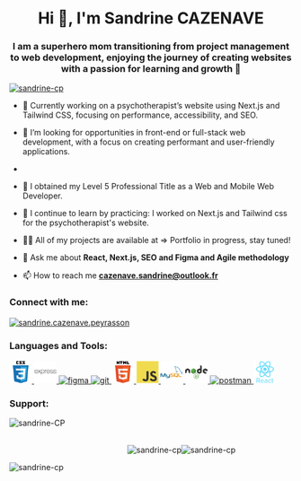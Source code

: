 
<h1 align="center">Hi 👋, I'm Sandrine CAZENAVE</h1>
<h3 align="center">I am a superhero mom transitioning from project management to web development, enjoying the journey of creating websites with a passion for learning and growth 🌟</h3>

<p align="left"> 
  <a href="https://github.com/ryo-ma/github-profile-trophy">
    <img src="https://github-profile-trophy.vercel.app/?username=sandrine-cp" alt="sandrine-cp" />
  </a> 
</p>

- 🔭 Currently working on a psychotherapist’s website using Next.js and Tailwind CSS, focusing on performance, accessibility, and SEO.

- 🎯 I’m looking for opportunities in front-end or full-stack web development, with a focus on creating performant and user-friendly applications.
- 
- 📜 I obtained my Level 5 Professional Title as a Web and Mobile Web Developer.

- 🌱 I continue to learn by practicing: I worked on Next.js and Tailwind css for the psychotherapist's website.

- 👨‍💻 All of my projects are available at => Portfolio in progress, stay tuned!

- 💬 Ask me about **React, Next.js, SEO and Figma and Agile methodology**

- 📫 How to reach me **cazenave.sandrine@outlook.fr**

<h3 align="left">Connect with me:</h3>
<p align="left">
  <a href="https://www.linkedin.com/in/sandrine-cazenave-peyrasson" target="blank">
    <img align="center" src="https://raw.githubusercontent.com/rahuldkjain/github-profile-readme-generator/master/src/images/icons/Social/linked-in-alt.svg" alt="sandrine.cazenave.peyrasson" height="30" width="40" />
  </a>
</p>

<h3 align="left">Languages and Tools:</h3>
<p align="left"> 
  <a href="https://www.w3schools.com/css/" target="_blank" rel="noreferrer"> 
    <img src="https://raw.githubusercontent.com/devicons/devicon/master/icons/css3/css3-original-wordmark.svg" alt="css3" width="40" height="40"/>       </a> 
  <a href="https://expressjs.com" target="_blank" rel="noreferrer"> 
    <img src="https://raw.githubusercontent.com/devicons/devicon/master/icons/express/express-original-wordmark.svg" alt="express" width="40" height="40"/> 
  </a> 
  <a href="https://www.figma.com/" target="_blank" rel="noreferrer"> 
    <img src="https://www.vectorlogo.zone/logos/figma/figma-icon.svg" alt="figma" width="40" height="40"/> 
  </a> 
  <a href="https://git-scm.com/" target="_blank" rel="noreferrer"> 
    <img src="https://www.vectorlogo.zone/logos/git-scm/git-scm-icon.svg" alt="git" width="40" height="40"/> 
  </a> 
  <a href="https://www.w3.org/html/" target="_blank" rel="noreferrer"> 
    <img src="https://raw.githubusercontent.com/devicons/devicon/master/icons/html5/html5-original-wordmark.svg" alt="html5" width="40" height="40"/> </a> 
  <a href="https://developer.mozilla.org/en-US/docs/Web/JavaScript" target="_blank" rel="noreferrer"> 
      <img src="https://raw.githubusercontent.com/devicons/devicon/master/icons/javascript/javascript-original.svg" alt="javascript" width="40" height="40"/> 
  </a> 
  <a href="https://www.mysql.com/" target="_blank" rel="noreferrer"> 
    <img src="https://raw.githubusercontent.com/devicons/devicon/master/icons/mysql/mysql-original-wordmark.svg" alt="mysql" width="40" height="40"/> 
  </a> 
  <a href="https://nodejs.org" target="_blank" rel="noreferrer"> 
    <img src="https://raw.githubusercontent.com/devicons/devicon/master/icons/nodejs/nodejs-original-wordmark.svg" alt="nodejs" width="40" height="40"/> </a> <a href="https://postman.com" target="_blank" rel="noreferrer"> 
      <img src="https://www.vectorlogo.zone/logos/getpostman/getpostman-icon.svg" alt="postman" width="40" height="40"/> 
    </a> 
  <a href="https://reactjs.org/" target="_blank" rel="noreferrer"> 
    <img src="https://raw.githubusercontent.com/devicons/devicon/master/icons/react/react-original-wordmark.svg" alt="react" width="40" height="40"/> 
  </a> 
</p>

<h3 align="left">Support:</h3>
<p>
  <a href="https://www.buymeacoffee.com/sandrine-CP"> 
    <img align="left" src="https://cdn.buymeacoffee.com/buttons/v2/default-yellow.png" height="50" width="210" alt="sandrine-CP" />
  </a>
</p><br><br>

<p>
  <img align="left" src="https://github-readme-stats.vercel.app/api/top-langs?username=sandrine-cp&show_icons=true&locale=en&layout=compact" alt="sandrine-cp" />
</p>

<p>&nbsp;
  <img align="left" src="https://github-readme-stats.vercel.app/api?username=sandrine-cp&show_icons=true&locale=en" alt="sandrine-cp" />
</p>

<p>
  <img align="left" src="https://github-readme-streak-stats.herokuapp.com/?user=sandrine-cp&" alt="sandrine-cp" />
</p>


<!--
**Sandrine-CP/Sandrine-CP** is a ✨ _special_ ✨ repository because its `README.md` (this file) appears on your GitHub profile.

Here are some ideas to get you started:

- 🔭 I’m currently working on ...
- 🌱 I’m currently learning ...
- 👯 I’m looking to collaborate on ...
- 🤔 I’m looking for help with ...
- 💬 Ask me about ...
- 📫 How to reach me: ...
- 😄 Pronouns: ...
- ⚡ Fun fact: ...
-->
